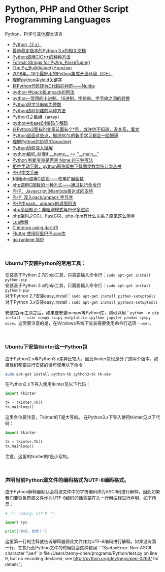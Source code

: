 # Python, PHP and Other Script Programming Languages
Python、PHP与其他脚本语言

- [Python（2.x）](https://docs.python.org/2/)
- [最新稳定版本的Python 3.x的相关文档](https://docs.python.org/3/)
- [Python调用C/C++的种种方法](https://blog.csdn.net/fxjtoday/article/details/6059874)
- [Format Strings for PyArg_ParseTuple()](http://www.wingware.com/psupport/python-manual/1.5/ext/parseTuple.html)
- [The Py_BuildValue() Function](http://www.wingware.com/psupport/python-manual/1.5/ext/buildValue.html)
- [2018年，10个最好用的Python集成开发环境（IDE）](https://mp.weixin.qq.com/s/AnqgTBNKmtNng7T-0-eRoQ)
- [理解python中yield关键字](https://blog.csdn.net/libbyandhelen/article/details/78957369)
- [将Python代码转为C代码的神奇——Nuitka](http://nuitka.net/doc/user-manual.html)
- [python 中pack和unpack的用法](https://blog.csdn.net/fengjinghuanian/article/details/83994585)
- [python--常用的十进制、16进制、字符串、字节串之间的转换](https://www.cnblogs.com/fqfanqi/p/7900758.html)
- [Python将字节串转为整数](https://blog.csdn.net/wbdxz/article/details/82153550)
- [Python线程创建的两种方法](https://blog.csdn.net/nicholas_dlut/article/details/80800396)
- [Python3之数组（array）](https://cloud.tencent.com/developer/article/1406351)
- [python中base64编码与解码](https://www.cnblogs.com/zanjiahaoge666/p/7242642.html)
- [在Python3里有的变量前面有个\*号，或许你不知道，没关系，看文](https://www.toutiao.com/a6728656306883789316)
- [Python里面这些点，据说80%的新手学习都会一脸懵逼](https://www.toutiao.com/i6754640229165974030/)
- [理解Python的协程(Coroutine)](https://www.jianshu.com/p/84df78d3225a)
- [Python协程深入理解](https://www.cnblogs.com/zhaof/p/7631851.html)
- [python编程_秒懂if \_\_name\_\_ == "\_\_main\_\_"](https://www.toutiao.com/a6753082183482606087/)
- [Python 判断变量是否是 None 的三种写法](https://www.toutiao.com/a6756516715061838343/)
- [拒绝手动下载，python网络爬虫下载图灵数学统计学丛书](https://www.toutiao.com/i6504976182029582861/)
- [PHP中文手册](http://tool.oschina.net/apidocs/apidoc?api=php-zh)
- [利用php调用C语言——使用扩展函数](http://c.biancheng.net/cpp/html/1401.html)
-  [php调用C函数的一种方式——通过执行命令行](https://www.cnblogs.com/freeweb/p/5645699.html)
- [PHP、Javascript 对lambda表达式的支持](https://blog.csdn.net/m0_37968109/article/details/77182593)
- [PHP: 深入pack/unpack 字节序](https://www.cnblogs.com/andydao/p/4200662.html)
- [PHP中pack、unpack的详细用法](https://segmentfault.com/a/1190000008305573)
- [php高级知识：非阻塞模式与PHP多进程](https://www.toutiao.com/a6725332273668817419)
- [php架构之CGI、FastCGI、php-fpm有什么关系？原来这么简单](https://www.toutiao.com/a6765084314993426952/)
- [Lua教程](http://www.runoob.com/lua/lua-tutorial.html)
- [C interop using dart:ffi](https://dart.dev/guides/libraries/c-interop)
- [Flutter 使用阿里巴巴icon库](https://www.toutiao.com/a6809520001628766723/)
- [go runtime 简析](https://www.toutiao.com/a6801023322407567885/)

<br />

### Ubuntu下安装Python的常用工具：

安装基于Python 2.7的pip工具，只需要输入命令行：`sudo apt-get install python-pip`    
安装基于Python 3.x的pip工具，只需要输入命令行：`sudo apt-get install python3-pip`    
对于Python 2.7安装easy_install：`sudo apt-get install python-setuptools`    
对于Python 3.x安装easy_install：`sudo apt-get install python3-setuptools`

安装完pip工具之后，如果要安装numpy等Python库，则可以用：`python -m pip install --user numpy scipy matplotlib ipython jupyter pandas sympy nose`。这里要注意的是，在Windows系统下安装需要使用命令行选项`--user`。

<br />

### Ubuntu下安装tkinter这一Python包

由于Python2.x与Python3.x差异比较大，因此tkinter包也是分了这两个版本。如果我们都要进行安装的话可使用以下命令：
```bash
sudo apt-get install python-tk python3-tk tk-dev
```

在Python2.x下导入使用tkinter见以下代码：
```python
import Tkinter

tk = Tkinter.Tk()
tk.mainloop()
```

这里各位要注意，Tkinter的T是大写的。
在Python3.x下导入使用tkinter见以下代码：
```python
import tkinter

tk = tkinter.Tk()
tk.mainloop()
```

注意，这里的tkinter的t是小写的。

<br />

### 声明当前Python源文件的编码格式为UTF-8编码格式。
由于Python解释器默认会将源文件中的字符编码作为ASCII码进行解释，因此如果我们要将当前源文件作为UTF-8编码的话需要在头一行用注释进行声明，如下所示：
```python
# -*- coding: utf-8 -*-

import sys

print("你好，世界！")
```

这里第一行的注释就告诉解释器将此文件作为UTF-8编码进行解释。如果没有第一行，在执行此Python文件的时候就会这种错误：“SyntaxError: Non-ASCII character '\xe4' in file /Users/zenny-chen/programs/Python/test.py on line 9, but no encoding declared; see http://python.org/dev/peps/pep-0263/ for details”。

